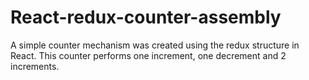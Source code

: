 # React-redux-counter-assembly
A simple counter mechanism was created using the redux structure in React. This counter performs one increment, one decrement and 2 increments.
